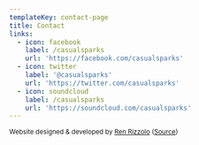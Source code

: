 ```yaml
---
templateKey: contact-page
title: Contact
links:
  - icon: facebook
    label: /casualsparks
    url: 'https://facebook.com/casualsparks'
  - icon: twitter
    label: '@casualsparks'
    url: 'https://twitter.com/casualsparks'
  - icon: soundcloud
    label: /casualsparks
    url: 'https://soundcloud.com/casualsparks'
---
```

<sub>Website designed & developed by [Ren Rizzolo](https://renrizzolo.com) ([Source](https://github.com/renrizzolo/casualsparks-gatsby))</sub>
 
